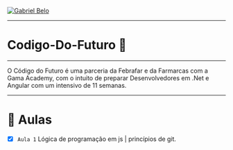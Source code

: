 <p align="left">
  <a href="https://www.linkedin.com/in/gabriel-b-218975121/">
    <img alt="Gabriel Belo" src="https://img.shields.io/badge/-Gabriel Belo-682998?style=flat&logo=Linkedin&logoColor=white" />
  </a>
</p>

---

# Codigo-Do-Futuro 🚀

---

O Código do Futuro é uma parceria da Febrafar e da Farmarcas com a Gama Academy, com o intuito de preparar Desenvolvedores em .Net e Angular com um intensivo de 11 semanas.

---

# :bookmark_tabs: Aulas

- [x] `Aula 1` Lógica de programação em js | princípios de git.